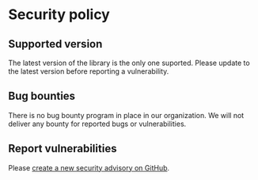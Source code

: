 # Security policy

## Supported version

The latest version of the library is the only one suported.
Please update to the latest version before reporting a vulnerability.

## Bug bounties

There is no bug bounty program in place in our organization.
We will not deliver any bounty for reported bugs or vulnerabilities.

## Report vulnerabilities

Please [create a new security advisory on GitHub](https://github.com/ArwynFr/dotnet-integration-testing/security/advisories).
